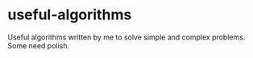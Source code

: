 # useful-algorithms
Useful algorithms written by me to solve simple and complex problems. Some need polish.
